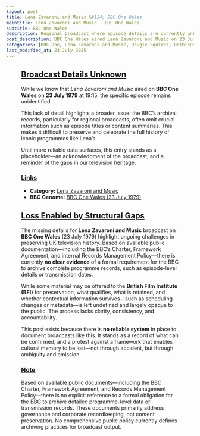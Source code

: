 ```yaml
---
layout: post
title: Lena Zavaroni and Music &#124; BBC One Wales
maintitle: Lena Zavaroni and Music - BBC One Wales
subtitle: BBC One Wales
description: Regional broadcast where episode details are currently unknown.
post_description: BBC One Wales aired Lena Zavaroni and Music on 23 July 1979 at 19:15. The specific episode remains unidentified due to incomplete archive records from the BBC.
categories: [BBC-One, Lena-Zavaroni-and-Music, Dougie-Squires, OnThisDay23July]
last_modified_at: 23 July 2025
---
```


<figure class="fig3">
<div class="CardLayout">
<div class="CardItem"><h2 id="infobox1" class="infobox"><a href="#infobox1">Broadcast Details Unknown</a></h2>
<div class="CardItem split">
<p>While we know that <em>Lena Zavaroni and Music</em> aired on <strong>BBC One Wales</strong> on <strong>23 July 1979</strong> at 19:15, the specific episode remains unidentified.</p>
<p>This lack of detail highlights a broader issue: the BBC’s archival records, particularly for regional broadcasts, often omit crucial information such as episode titles or content summaries. This makes it difficult to preserve and celebrate the full history of iconic programmes like Lena’s.</p>
<p>Until more reliable data surfaces, this entry stands as a placeholder—an acknowledgment of the broadcast, and a reminder of the gaps in our television heritage.</p>
<div class="CardItem"><h3 id="infobox2" class="infobox"><a href="#infobox2">Links</a></h3>
<ul>
<li><strong>Category:</strong> <a href="/category/lena-zavaroni-and-music">Lena Zavaroni and Music</a></li>
<li><strong>BBC Genome:</strong> <a href="https://genome.ch.bbc.co.uk/schedules/service_bbc_one_wales/1979-07-23#at-19.15">BBC One Wales (23 July 1979)</a></li>
</ul>
</div></div></div></div>
</figure>

<figure class="fig3">
<div class="CardLayout">
<div class="CardItem"><h2 id="infobox3" class="infobox"><a href="#infobox3">Loss Enabled by Structural Gaps</a></h2>
<div class="CardItem split">
<p>The missing details for <strong>Lena Zavaroni and Music</strong> broadcast on <strong>BBC One Wales</strong> (23 July 1979) highlight ongoing challenges in preserving UK television history. Based on available public documentation—including the BBC’s Charter, Framework Agreement, and internal Records Management Policy—there is currently <strong>no clear evidence</strong> of a formal requirement for the BBC to archive complete programme records, such as episode-level details or transmission dates.</p>
<p>While some material may be offered to the <strong>British Film Institute (BFI)</strong> for preservation, what qualifies, what is retained, and whether contextual information survives—such as scheduling changes or metadata—is left undefined and largely opaque to the public. The process lacks clarity, consistency, and accountability.</p>
<p>This post exists because there is <strong>no reliable system</strong> in place to document broadcasts like this. It stands as a record of what can be confirmed, and a protest against a framework that enables cultural memory to be lost—not through accident, but through ambiguity and omission.</p>
<div class="CardItem"><h3 id="infobox4" class="infobox"><a href="#infobox4">Note</a></h3>
<p>Based on available public documents—including the BBC Charter, Framework Agreement, and Records Management Policy—there is no explicit reference to a formal obligation for the BBC to archive detailed programme-level data or transmission records. These documents primarily address governance and corporate recordkeeping, not content preservation. No comprehensive public policy currently defines archiving practices for broadcast output.</p>
</div></div></div></div>
</figure>
